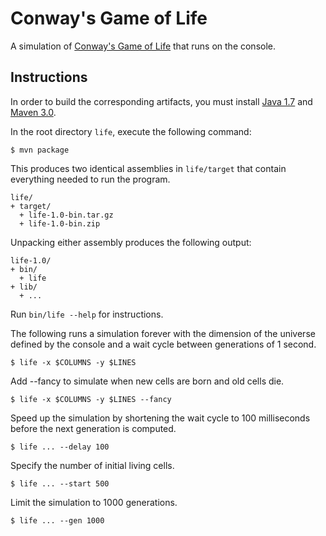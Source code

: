 # Conway's Game of Life
A simulation of [Conway's Game of Life](http://en.wikipedia.org/wiki/Conway's_Game_of_Life) that runs on the console.

## Instructions
In order to build the corresponding artifacts, you must install [Java 1.7](http://www.java.com/en/download/index.jsp)
and [Maven 3.0](http://maven.apache.org/download.cgi).

In the root directory `life`, execute the following command:
```
$ mvn package
```

This produces two identical assemblies in `life/target` that contain everything needed to run the program.
```
life/
+ target/
  + life-1.0-bin.tar.gz
  + life-1.0-bin.zip
```

Unpacking either assembly produces the following output:
```
life-1.0/
+ bin/
  + life
+ lib/
  + ...
```

Run `bin/life --help` for instructions.

The following runs a simulation forever with the dimension of the universe defined by the console and a wait cycle
between generations of 1 second.
```
$ life -x $COLUMNS -y $LINES
```

Add --fancy to simulate when new cells are born and old cells die.
```
$ life -x $COLUMNS -y $LINES --fancy
```

Speed up the simulation by shortening the wait cycle to 100 milliseconds before the next generation is computed.
```
$ life ... --delay 100
```

Specify the number of initial living cells.
```
$ life ... --start 500
```

Limit the simulation to 1000 generations.
```
$ life ... --gen 1000
```
